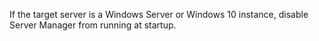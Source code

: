 If the target server is a Windows Server or Windows 10 instance, disable Server Manager from running at startup.